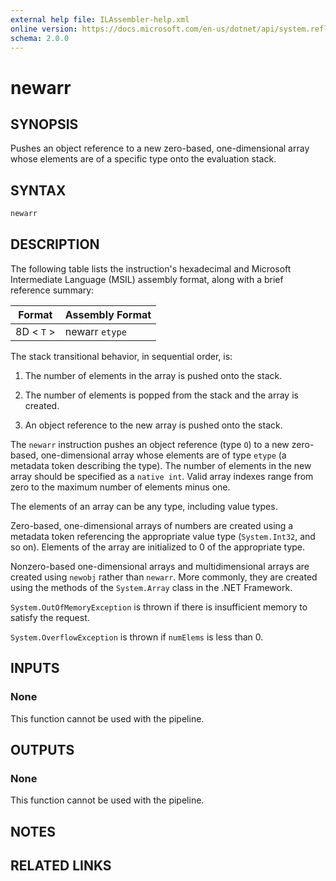 ```yaml
---
external help file: ILAssembler-help.xml
online version: https://docs.microsoft.com/en-us/dotnet/api/system.reflection.emit.opcodes.newarr
schema: 2.0.0
---
```


# newarr

## SYNOPSIS

Pushes an object reference to a new zero-based, one-dimensional array whose elements are of a specific type onto the evaluation stack.

## SYNTAX

```powershell
newarr
```

## DESCRIPTION

The following table lists the instruction's hexadecimal and Microsoft Intermediate Language (MSIL) assembly format, along with a brief reference summary:

| Format     | Assembly Format |
| ---------- | --------------- |
| 8D < `T` > | newarr `etype`  |

 The stack transitional behavior, in sequential order, is:

1.  The number of elements in the array is pushed onto the stack.

2.  The number of elements is popped from the stack and the array is created.

3.  An object reference to the new array is pushed onto the stack.

 The `newarr` instruction pushes an object reference (type `O`) to a new zero-based, one-dimensional array whose elements are of type `etype` (a metadata token describing the type). The number of elements in the new array should be specified as a `native int`. Valid array indexes range from zero to the maximum number of elements minus one.

 The elements of an array can be any type, including value types.

 Zero-based, one-dimensional arrays of numbers are created using a metadata token referencing the appropriate value type (`System.Int32`, and so on). Elements of the array are initialized to 0 of the appropriate type.

 Nonzero-based one-dimensional arrays and multidimensional arrays are created using `newobj` rather than `newarr`. More commonly, they are created using the methods of the `System.Array` class in the .NET Framework.

 `System.OutOfMemoryException` is thrown if there is insufficient memory to satisfy the request.

 `System.OverflowException` is thrown if `numElems` is less than 0.

## INPUTS

### None

This function cannot be used with the pipeline.

## OUTPUTS

### None

This function cannot be used with the pipeline.

## NOTES

## RELATED LINKS
